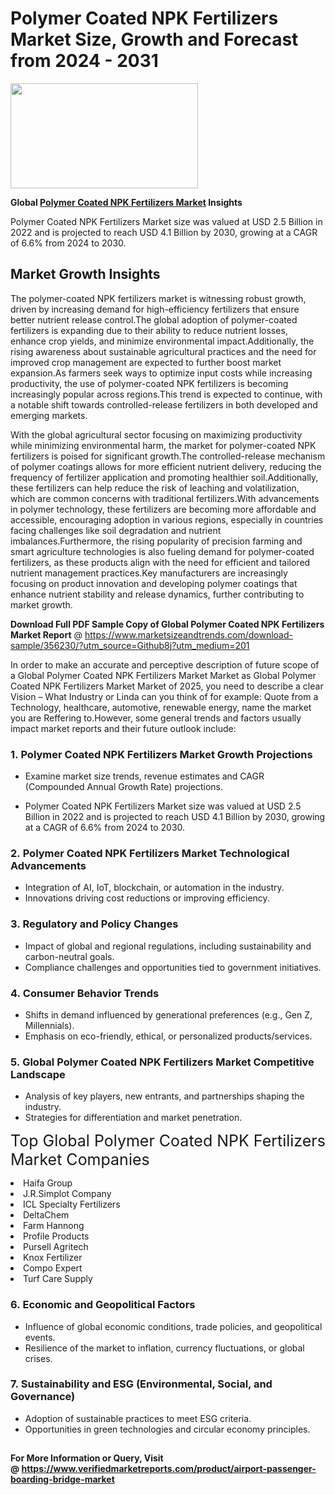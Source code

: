 <H1>Polymer Coated NPK Fertilizers Market Size, Growth and Forecast from 2024 - 2031</H1><img class="aligncenter size-medium wp-image-584254" src="https://thirdeyenews.in/wp-content/uploads/2024/09/Global-Market-Research-300x168.jpeg" alt="" width="300" height="168" /><p><strong>Global&nbsp;<a href="https://www.marketsizeandtrends.com/download-sample/356230/?utm_source=Github8j?utm_medium=201">Polymer Coated NPK Fertilizers Market</a> Insights</strong></p><p>Polymer Coated NPK Fertilizers Market size was valued at USD 2.5 Billion in 2022 and is projected to reach USD 4.1 Billion by 2030, growing at a CAGR of 6.6% from 2024 to 2030.</p><p><h2>Market Growth Insights</h2> <p>The polymer-coated NPK fertilizers market is witnessing robust growth, driven by increasing demand for high-efficiency fertilizers that ensure better nutrient release control.The global adoption of polymer-coated fertilizers is expanding due to their ability to reduce nutrient losses, enhance crop yields, and minimize environmental impact.Additionally, the rising awareness about sustainable agricultural practices and the need for improved crop management are expected to further boost market expansion.As farmers seek ways to optimize input costs while increasing productivity, the use of polymer-coated NPK fertilizers is becoming increasingly popular across regions.This trend is expected to continue, with a notable shift towards controlled-release fertilizers in both developed and emerging markets.</p> <p>With the global agricultural sector focusing on maximizing productivity while minimizing environmental harm, the market for polymer-coated NPK fertilizers is poised for significant growth.The controlled-release mechanism of polymer coatings allows for more efficient nutrient delivery, reducing the frequency of fertilizer application and promoting healthier soil.Additionally, these fertilizers can help reduce the risk of leaching and volatilization, which are common concerns with traditional fertilizers.With advancements in polymer technology, these fertilizers are becoming more affordable and accessible, encouraging adoption in various regions, especially in countries facing challenges like soil degradation and nutrient imbalances.Furthermore, the rising popularity of precision farming and smart agriculture technologies is also fueling demand for polymer-coated fertilizers, as these products align with the need for efficient and tailored nutrient management practices.Key manufacturers are increasingly focusing on product innovation and developing polymer coatings that enhance nutrient stability and release dynamics, further contributing to market growth.</p> <p><span class=""><strong>Download Full PDF Sample Copy of Global Polymer Coated NPK Fertilizers Market Report</strong> @ <a href="https://www.marketsizeandtrends.com/download-sample/356230/?utm_source=Github8j?utm_medium=201" target="_blank">https://www.marketsizeandtrends.com/download-sample/356230/?utm_source=Github8j?utm_medium=201</a></span></p><p>In order to make an accurate and perceptive description of future scope of a Global&nbsp;Polymer Coated NPK Fertilizers Market Market as Global&nbsp;Polymer Coated NPK Fertilizers Market Market of 2025, you need to describe a clear Vision &ndash; What Industry or Linda can you think of for example: Quote from a Technology, healthcare, automotive, renewable energy, name the market you are Reffering to.However, some general trends and factors usually impact market reports and their future outlook include:</p><h3>1.&nbsp;<strong>Polymer Coated NPK Fertilizers Market Growth Projections</strong></h3><ul><li>Examine market size trends, revenue estimates and CAGR (Compounded Annual Growth Rate) projections.</li><li><p>Polymer Coated NPK Fertilizers Market size was valued at USD 2.5 Billion in 2022 and is projected to reach USD 4.1 Billion by 2030, growing at a CAGR of 6.6% from 2024 to 2030.</p></li></ul><h3>2.&nbsp;<strong>Polymer Coated NPK Fertilizers Market Technological Advancements</strong></h3><ul><li>Integration of AI, IoT, blockchain, or automation in the industry.</li><li>Innovations driving cost reductions or improving efficiency.</li></ul><h3>3.&nbsp;<strong>Regulatory and Policy Changes</strong></h3><ul><li>Impact of global and regional regulations, including sustainability and carbon-neutral goals.</li><li>Compliance challenges and opportunities tied to government initiatives.</li></ul><h3>4.&nbsp;<strong>Consumer Behavior Trends</strong></h3><ul><li>Shifts in demand influenced by generational preferences (e.g., Gen Z, Millennials).</li><li>Emphasis on eco-friendly, ethical, or personalized products/services.</li></ul><h3>5.&nbsp;<strong>Global Polymer Coated NPK Fertilizers Market Competitive Landscape</strong></h3><ul><li>Analysis of key players, new entrants, and partnerships shaping the industry.</li><li>Strategies for differentiation and market penetration.</li></ul><p data-pm-slice="1 1 []"><span style="color: inherit; font-family: inherit; font-size: 25px;">Top Global Polymer Coated NPK Fertilizers Market Companies</span></p><div class="" data-test-id=""><p><li>Haifa Group</li><li> J.R.Simplot Company</li><li> ICL Specialty Fertilizers</li><li> DeltaChem</li><li> Farm Hannong</li><li> Profile Products</li><li> Pursell Agritech</li><li> Knox Fertilizer</li><li> Compo Expert</li><li> Turf Care Supply</li></p></div><h3>6.&nbsp;<strong>Economic and Geopolitical Factors</strong></h3><ul><li>Influence of global economic conditions, trade policies, and geopolitical events.</li><li>Resilience of the market to inflation, currency fluctuations, or global crises.</li></ul><h3>7.&nbsp;<strong>Sustainability and ESG (Environmental, Social, and Governance)</strong></h3><ul><li>Adoption of sustainable practices to meet ESG criteria.</li><li>Opportunities in green technologies and circular economy principles.</li></ul><h2><strong style="font-size: 14px;">For More Information or Query, Visit @&nbsp;</strong><a style="background-color: #ffffff; font-size: 14px;" href="https://www.marketsizeandtrends.com/report/polymer-coated-npk-fertilizers-market/" target="_blank">https://www.verifiedmarketreports.com/product/airport-passenger-boarding-bridge-market</a></h2>